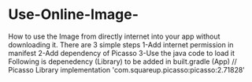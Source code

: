 # Use-Online-Image-
How to use the Image from directly internet into your app without downloading it.
There are 3 simple steps
1-Add internet permission in manifest
2-Add dependency of Picasso
3-Use the java code to load it 
Following is depenedency (Library) to be added in built.gradle (App)
// Picasso Library
    implementation 'com.squareup.picasso:picasso:2.71828'
